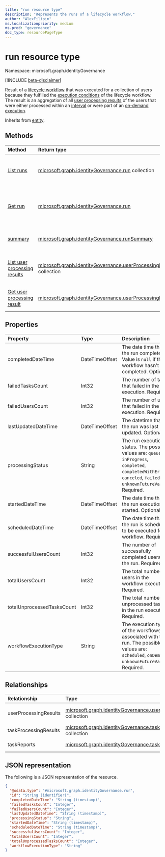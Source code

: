 ```yaml
---
title: "run resource type"
description: "Represents the runs of a lifecycle workflow."
author: "AlexFilipin"
ms.localizationpriority: medium
ms.prod: "governance"
doc_type: resourcePageType
---
```


# run resource type

Namespace: microsoft.graph.identityGovernance

[!INCLUDE [beta-disclaimer](../../includes/beta-disclaimer.md)]

Result of a [lifecycle workflow](../resources/identitygovernance-workflow.md) that was executed for a collection of users because they fulfilled the [execution conditions](../resources/identitygovernance-workflowexecutionconditions.md) of the lifecycle workflow. The result is an aggregation of all [user processing results](../resources/identitygovernance-userprocessingresult.md) of the users that were either processed within an [interval](../resources/identitygovernance-lifecyclemanagementsettings.md#properties) or were part of an [on-demand execution](../api/identitygovernance-workflow-activate.md).

Inherits from [entity](../resources/entity.md).

## Methods

|Method|Return type|Description|
|:---|:---|:---|
|[List runs](../api/identitygovernance-workflow-list-runs.md)|[microsoft.graph.identityGovernance.run](../resources/identitygovernance-run.md) collection|Get a list of the [run](../resources/identitygovernance-run.md) objects and their properties.|
|[Get run](../api/identitygovernance-run-get.md)|[microsoft.graph.identityGovernance.run](../resources/identitygovernance-run.md)|Read the properties and relationships of a [run](../resources/identitygovernance-run.md) object.|
|[summary](../api/identitygovernance-run-summary.md)|[microsoft.graph.identityGovernance.runSummary](../resources/identitygovernance-runsummary.md)|Get a summary of workflows runs.|
|[List user processing results](../api/identitygovernance-run-summary.md)|[microsoft.graph.identityGovernance.userProcessingResult](../resources/identitygovernance-userprocessingresult.md) collection|Get a list of user processing results of a run.|
|[Get user processing result](../api/identitygovernance-run-summary.md)|[microsoft.graph.identityGovernance.userProcessingResult](../resources/identitygovernance-userprocessingresult.md)|Get a user processing result of a run|

## Properties

|Property|Type|Description|
|:---|:---|:---|
|completedDateTime|DateTimeOffset|The date time that the run completed. Value is `null` if the workflow hasn't completed. Optional.|
|failedTasksCount|Int32|The number of tasks that failed in the run execution. Required.|
|failedUsersCount|Int32|The number of users that failed in the run execution. Required.|
|lastUpdatedDateTime|DateTimeOffset|The datetime that the run was last updated. Optional.|
|processingStatus|String|The run execution status. The possible values are: `queued`, `inProgress`, `completed`, `completedWithErrors`, `canceled`, `failed`, `unknownFutureValue`. Required.|
|startedDateTime|DateTimeOffset|The date time that the run execution started. Optional.|
|scheduledDateTime|DateTimeOffset|The date time that the run is scheduled to be executed for a workflow. Required.|
|successfulUsersCount|Int32|The number of successfully completed users in the run. Required.|
|totalUsersCount|Int32|The total number of users in the workflow execution. Required.|
|totalUnprocessedTasksCount|Int32|The total number of unprocessed tasks in the run execution. Required.|
|workflowExecutionType|String|The execution type of the workflows associated with the run. The possible values are: `scheduled`, `onDemand`, `unknownFutureValue`. Required.|

## Relationships

|Relationship|Type|Description|
|:---|:---|:---|
|userProcessingResults|[microsoft.graph.identityGovernance.userProcessingResult](../resources/identitygovernance-userprocessingresult.md) collection|The associated individual user execution.|
|taskProcessingResults|[microsoft.graph.identityGovernance.taskProcessingResult](../resources/identitygovernance-taskprocessingresult.md) collection|The related taskProcessingResults.|
|taskReports|[microsoft.graph.identityGovernance.taskReport](../resources/identitygovernance-taskreport.md) collection|The related taskProcessingReports.|

## JSON representation

The following is a JSON representation of the resource.
<!-- {
  "blockType": "resource",
  "keyProperty": "id",
  "@odata.type": "microsoft.graph.identityGovernance.run",
  "baseType": "microsoft.graph.entity",
  "openType": false
}
-->
``` json
{
  "@odata.type": "#microsoft.graph.identityGovernance.run",
  "id": "String (identifier)",
  "completedDateTime": "String (timestamp)",
  "failedTasksCount": "Integer",
  "failedUsersCount": "Integer",
  "lastUpdatedDateTime": "String (timestamp)",
  "processingStatus": "String",
  "startedDateTime": "String (timestamp)",
  "scheduledDateTime": "String (timestamp)",
  "successfulUsersCount": "Integer",
  "totalUsersCount": "Integer",
  "totalUnprocessedTasksCount": "Integer",
  "workflowExecutionType": "String"
}
```

